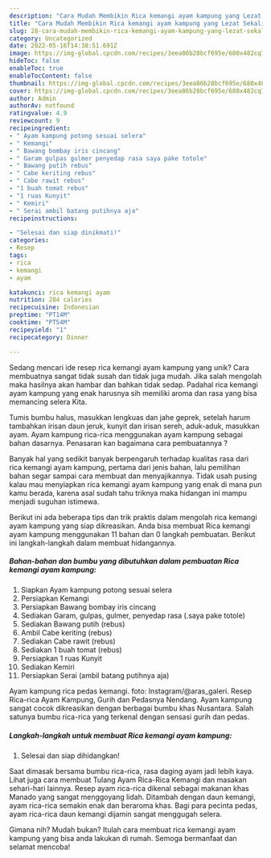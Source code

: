 ```yaml
---
description: "Cara Mudah Membikin Rica kemangi ayam kampung yang Lezat Sekali"
title: "Cara Mudah Membikin Rica kemangi ayam kampung yang Lezat Sekali"
slug: 28-cara-mudah-membikin-rica-kemangi-ayam-kampung-yang-lezat-sekali
category: Uncategorized
date: 2022-05-16T14:38:51.691Z
image: https://img-global.cpcdn.com/recipes/3eea86b28bcf695e/680x482cq70/rica-kemangi-ayam-kampung-foto-resep-utama.jpg
hideToc: false
enableToc: true
enableTocContent: false
thumbnail: https://img-global.cpcdn.com/recipes/3eea86b28bcf695e/680x482cq70/rica-kemangi-ayam-kampung-foto-resep-utama.jpg
cover: https://img-global.cpcdn.com/recipes/3eea86b28bcf695e/680x482cq70/rica-kemangi-ayam-kampung-foto-resep-utama.jpg
author: Admin
authorAv: notfound
ratingvalue: 4.9
reviewcount: 9
recipeingredient:
- " Ayam kampung potong sesuai selera"
- " Kemangi"
- " Bawang bombay iris cincang"
- " Garam gulpas gulmer penyedap rasa saya pake totole"
- " Bawang putih rebus"
- " Cabe keriting rebus"
- " Cabe rawit rebus"
- "1 buah tomat rebus"
- "1 ruas Kunyit"
- " Kemiri"
- " Serai ambil batang putihnya aja"
recipeinstructions:

- "Selesai dan siap dinikmati!"
categories:
- Resep
tags:
- rica
- kemangi
- ayam

katakunci: rica kemangi ayam 
nutrition: 284 calories
recipecuisine: Indonesian
preptime: "PT14M"
cooktime: "PT54M"
recipeyield: "1"
recipecategory: Dinner

---
```





Sedang mencari ide resep rica kemangi ayam kampung yang unik? Cara membuatnya sangat tidak susah dan tidak juga mudah. Jika salah mengolah maka hasilnya akan hambar dan bahkan tidak sedap. Padahal rica kemangi ayam kampung yang enak harusnya sih memiliki aroma dan rasa yang bisa memancing selera Kita.





Tumis bumbu halus, masukkan lengkuas dan jahe geprek, setelah harum tambahkan irisan daun jeruk, kunyit dan irisan sereh, aduk-aduk, masukkan ayam. Ayam kampung rica-rica menggunakan ayam kampung sebagai bahan dasarnya. Penasaran kan bagaimana cara pembuatannya ?

Banyak hal yang sedikit banyak berpengaruh terhadap kualitas rasa dari rica kemangi ayam kampung, pertama dari jenis bahan, lalu pemilihan bahan segar sampai cara membuat dan menyajikannya. Tidak usah pusing kalau mau menyiapkan rica kemangi ayam kampung yang enak di mana pun kamu berada, karena asal sudah tahu triknya maka hidangan ini mampu menjadi suguhan istimewa.






Berikut ini ada beberapa tips dan trik praktis dalam mengolah rica kemangi ayam kampung yang siap dikreasikan. Anda bisa membuat Rica kemangi ayam kampung menggunakan 11 bahan dan 0 langkah pembuatan. Berikut ini langkah-langkah dalam membuat hidangannya.

<!--inarticleads1-->

##### Bahan-bahan dan bumbu yang dibutuhkan dalam pembuatan Rica kemangi ayam kampung:

1. Siapkan  Ayam kampung potong sesuai selera
1. Persiapkan  Kemangi
1. Persiapkan  Bawang bombay iris cincang
1. Sediakan  Garam, gulpas, gulmer, penyedap rasa (.saya pake totole)
1. Sediakan  Bawang putih (rebus)
1. Ambil  Cabe keriting (rebus)
1. Sediakan  Cabe rawit (rebus)
1. Sediakan 1 buah tomat (rebus)
1. Persiapkan 1 ruas Kunyit
1. Sediakan  Kemiri
1. Persiapkan  Serai (ambil batang putihnya aja)


Ayam kampung rica pedas kemangi. foto: Instagram/@aras_galeri. Resep Rica-rica Ayam Kampung, Gurih dan Pedasnya Nendang. Ayam kampung sangat cocok dikreasikan dengan berbagai bumbu khas Nusantara. Salah satunya bumbu rica-rica yang terkenal dengan sensasi gurih dan pedas. 

<!--inarticleads2-->

##### Langkah-langkah untuk membuat Rica kemangi ayam kampung:


1. Selesai dan siap dihidangkan!

Saat dimasak bersama bumbu rica-rica, rasa daging ayam jadi lebih kaya. Lihat juga cara membuat Tulang Ayam Rica-Rica Kemangi dan masakan sehari-hari lainnya. Resep ayam rica-rica dikenal sebagai makanan khas Manado yang sangat menggoyang lidah. Ditambah dengan daun kemangi, ayam rica-rica semakin enak dan beraroma khas. Bagi para pecinta pedas, ayam rica-rica daun kemangi dijamin sangat menggugah selera. 

Gimana nih? Mudah bukan? Itulah cara membuat rica kemangi ayam kampung yang bisa anda lakukan di rumah. Semoga bermanfaat dan selamat mencoba!
